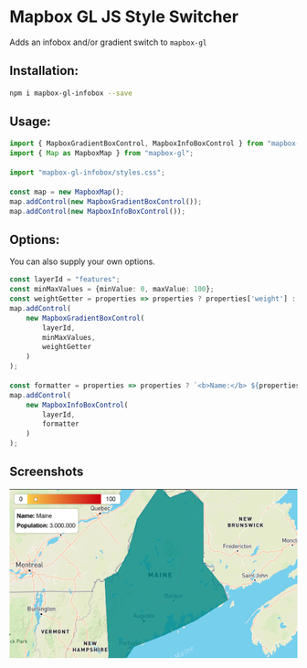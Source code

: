 # Mapbox GL JS Style Switcher

Adds an infobox and/or gradient switch to `mapbox-gl`

## Installation:

```bash
npm i mapbox-gl-infobox --save
```

## Usage:

```ts
import { MapboxGradientBoxControl, MapboxInfoBoxControl } from "mapbox-gl-infobox";
import { Map as MapboxMap } from "mapbox-gl";

import "mapbox-gl-infobox/styles.css";

const map = new MapboxMap();
map.addControl(new MapboxGradientBoxControl());
map.addControl(new MapboxInfoBoxControl());
```

## Options:
You can also supply your own options.

```ts
const layerId = "features";
const minMaxValues = {minValue: 0, maxValue: 100};
const weightGetter = properties => properties ? properties['weight'] : 0;
map.addControl(
    new MapboxGradientBoxControl(
        layerId, 
        minMaxValues, 
        weightGetter
    )
);

const formatter = properties => properties ? `<b>Name:</b> ${properties['name']}` : '';
map.addControl(
    new MapboxInfoBoxControl(
        layerId,
        formatter
    )
);
```

## Screenshots

![Closed](assets/hover.png)